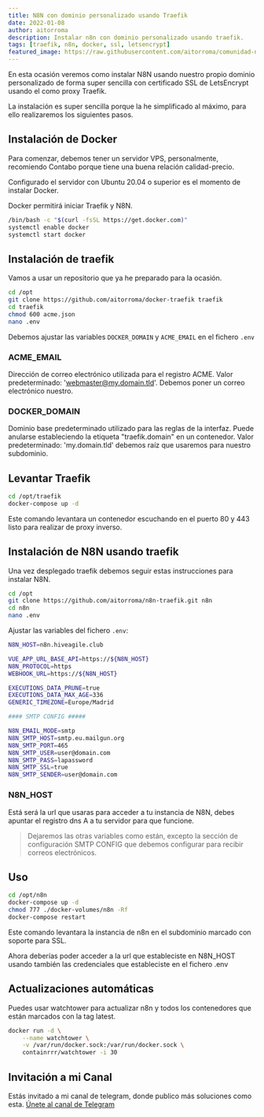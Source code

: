 ```yaml
---
title: N8N con dominio personalizado usando Traefik
date: 2022-01-08
author: aitorroma
description: Instalar n8n con dominio personalizado usando traefik.
tags: [traefik, n8n, docker, ssl, letsencrypt]
featured_image: https://raw.githubusercontent.com/aitorroma/comunidad-n8n-blog/main/assets/n8n-traefik.png
---
```


En esta ocasión veremos como instalar N8N usando nuestro propio dominio personalizado de forma super sencilla con certificado SSL de LetsEncrypt usando el como proxy Traefik.

La instalación es super sencilla porque la he simplificado al máximo, para ello realizaremos los siguientes pasos.

## Instalación de Docker

Para comenzar, debemos tener un servidor VPS, personalmente, recomiendo Contabo porque tiene una buena relación calidad-precio.

Configurado el servidor con Ubuntu 20.04 o superior es el momento de instalar Docker.

Docker permitirá iniciar Traefik y N8N.

```bash
/bin/bash -c "$(curl -fsSL https://get.docker.com)"
systemctl enable docker
systemctl start docker
```

## Instalación de traefik

Vamos a usar un repositorio que ya he preparado para la ocasión.

```bash
cd /opt
git clone https://github.com/aitorroma/docker-traefik traefik
cd traefik
chmod 600 acme.json
nano .env
```

Debemos ajustar las variables `DOCKER_DOMAIN` y `ACME_EMAIL` en el fichero `.env`

### ACME_EMAIL

Dirección de correo electrónico utilizada para el registro ACME. Valor predeterminado: 'webmaster@my.domain.tld'. Debemos poner un correo electrónico nuestro.

### DOCKER_DOMAIN

Dominio base predeterminado utilizado para las reglas de la interfaz. Puede anularse estableciendo la etiqueta "traefik.domain" en un contenedor. Valor predeterminado: 'my.domain.tld' debemos raíz que usaremos para nuestro subdominio.

## Levantar Traefik

```bash
cd /opt/traefik 
docker-compose up -d
```

Este comando levantara un contenedor escuchando en el puerto 80 y 443 listo para realizar de proxy inverso.

## Instalación de N8N usando traefik

Una vez desplegado traefik debemos seguir estas instrucciones para instalar N8N.

```bash
cd /opt
git clone https://github.com/aitorroma/n8n-traefik.git n8n 
cd n8n
nano .env
```

Ajustar las variables del fichero `.env`:

```bash
N8N_HOST=n8n.hiveagile.club

VUE_APP_URL_BASE_API=https://${N8N_HOST}
N8N_PROTOCOL=https
WEBHOOK_URL=https://${N8N_HOST}

EXECUTIONS_DATA_PRUNE=true
EXECUTIONS_DATA_MAX_AGE=336
GENERIC_TIMEZONE=Europe/Madrid

#### SMTP CONFIG #####

N8N_EMAIL_MODE=smtp
N8N_SMTP_HOST=smtp.eu.mailgun.org
N8N_SMTP_PORT=465
N8N_SMTP_USER=user@domain.com
N8N_SMTP_PASS=lapassword
N8N_SMTP_SSL=true
N8N_SMTP_SENDER=user@domain.com
```

### N8N_HOST

Está será la url que usaras para acceder a tu instancia de N8N, debes apuntar el registro dns A a tu servidor para que funcione.

> Dejaremos las otras variables como están, excepto la sección de configuración SMTP CONFIG que debemos configurar para recibir correos electrónicos.

## Uso

```bash
cd /opt/n8n 
docker-compose up -d
chmod 777 ./docker-volumes/n8n -Rf
docker-compose restart
```

Este comando levantara la instancia de n8n en el subdominio marcado con soporte para SSL.

Ahora deberías poder acceder a la url que estableciste en N8N_HOST usando también las credenciales que estableciste en el fichero .env

## Actualizaciones automáticas

Puedes usar watchtower para actualizar n8n y todos los contenedores que están marcados con la tag latest.

```bash
docker run -d \
    --name watchtower \
    -v /var/run/docker.sock:/var/run/docker.sock \
    containrrr/watchtower -i 30
```

## Invitación a mi Canal

Estás invitado a mi canal de telegram, donde publico más soluciones como esta.
[Únete al canal de Telegram](https://t.me/aitorroma)
